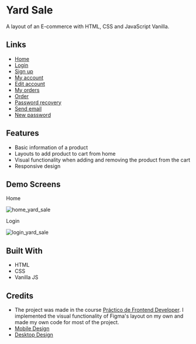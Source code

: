 # Yard Sale
A layout of an E-commerce with HTML, CSS and JavaScript Vanilla.

## Links
- [Home](https://mauricodev.github.io/matematicas)
- [Login](https://mauricodev.github.io/yard-sale/screens/login.html)
- [Sign up](https://mauricodev.github.io/yard-sale/screens/create-account.html)
- [My account](https://mauricodev.github.io/yard-sale/screens/my-account.html)
- [Edit account](https://mauricodev.github.io/yard-sale/screens/edit-account.html)
- [My orders](https://mauricodev.github.io/yard-sale/screens/my-orders.html)
- [Order](https://mauricodev.github.io/yard-sale/screens/my-order.html)
- [Password recovery](https://mauricodev.github.io/yard-sale/screens/password-recovery.html)
- [Send email](https://mauricodev.github.io/yard-sale/screens/send-email.html?)
- [New password](https://mauricodev.github.io/yard-sale/screens/new-password.html)


## Features
- Basic information of a product
- Layouts to add product to cart from home  
- Visual functionality when adding and removing the product from the cart
- Responsive design

## Demo Screens

Home

![home_yard_sale](https://user-images.githubusercontent.com/70554280/147034176-3aec4743-0ac2-45de-b0d4-4fef066c7ec7.png)

Login

![login_yard_sale](https://user-images.githubusercontent.com/70554280/147034226-71518f88-8343-4835-ae6a-acf1369897b5.png)



## Built With
- HTML
- CSS
- Vanilla JS

## Credits
- The project was made in the course [Práctico de Frontend Developer](https://platzi.com/clases/frontend-developer-practico/). I implemented the visual functionality of Figma's layout on my own and made my own code for most of the project.
- [Mobile Design](https://www.figma.com/proto/bcEVujIzJj5PNIWwF9pP2w/Platzi_YardSale?node-id=0%3A319&amp%3Bscaling=scale-down&amp%3Bpage-id=0%3A1&amp%3Bstarting-point-node-id=0%3A719)
- [Desktop Design](https://www.figma.com/proto/bcEVujIzJj5PNIWwF9pP2w/Platzi_YardSale?node-id=12%3A3214&amp%3Bscaling=scale-down&amp%3Bpage-id=0%3A998&amp%3Bstarting-point-node-id=5%3A2808&starting-point-node-id=5%3A2808)
